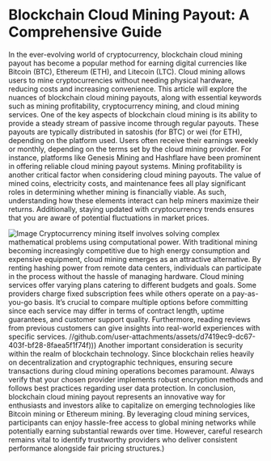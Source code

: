 # Blockchain Cloud Mining Payout: A Comprehensive Guide
In the ever-evolving world of cryptocurrency, blockchain cloud mining payout has become a popular method for earning digital currencies like Bitcoin (BTC), Ethereum (ETH), and Litecoin (LTC). Cloud mining allows users to mine cryptocurrencies without needing physical hardware, reducing costs and increasing convenience. This article will explore the nuances of blockchain cloud mining payouts, along with essential keywords such as mining profitability, cryptocurrency mining, and cloud mining services.
One of the key aspects of blockchain cloud mining is its ability to provide a steady stream of passive income through regular payouts. These payouts are typically distributed in satoshis (for BTC) or wei (for ETH), depending on the platform used. Users often receive their earnings weekly or monthly, depending on the terms set by the cloud mining provider. For instance, platforms like Genesis Mining and Hashflare have been prominent in offering reliable cloud mining payout systems.
Mining profitability is another critical factor when considering cloud mining payouts. The value of mined coins, electricity costs, and maintenance fees all play significant roles in determining whether mining is financially viable. As such, understanding how these elements interact can help miners maximize their returns. Additionally, staying updated with cryptocurrency trends ensures that you are aware of potential fluctuations in market prices.

![Image](https://github.com/user-attachments/assets/d7419ec9-dc67-403f-bf28-8faea5f1f74f)
Cryptocurrency mining itself involves solving complex mathematical problems using computational power. With traditional mining becoming increasingly competitive due to high energy consumption and expensive equipment, cloud mining emerges as an attractive alternative. By renting hashing power from remote data centers, individuals can participate in the process without the hassle of managing hardware.
Cloud mining services offer varying plans catering to different budgets and goals. Some providers charge fixed subscription fees while others operate on a pay-as-you-go basis. It’s crucial to compare multiple options before committing since each service may differ in terms of contract length, uptime guarantees, and customer support quality. Furthermore, reading reviews from previous customers can give insights into real-world experiences with specific services.
 //github.com/user-attachments/assets/d7419ec9-dc67-403f-bf28-8faea5f1f74f)))
Another important consideration is security within the realm of blockchain technology. Since blockchain relies heavily on decentralization and cryptographic techniques, ensuring secure transactions during cloud mining operations becomes paramount. Always verify that your chosen provider implements robust encryption methods and follows best practices regarding user data protection.
In conclusion, blockchain cloud mining payout represents an innovative way for enthusiasts and investors alike to capitalize on emerging technologies like Bitcoin mining or Ethereum mining. By leveraging cloud mining services, participants can enjoy hassle-free access to global mining networks while potentially earning substantial rewards over time. However, careful research remains vital to identify trustworthy providers who deliver consistent performance alongside fair pricing structures.)
